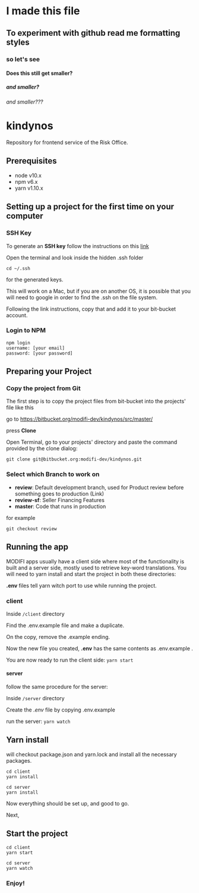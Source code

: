 # I made this file

## To experiment with github read me formatting styles

### so let's see

#### Does this still get smaller?

##### and smaller?

###### and smaller???

# kindynos

Repository for frontend service of the Risk Office.

## Prerequisites
- node v10.x
- npm v6.x
- yarn v1.10.x

## Setting up a project for the first time on your computer

### SSH Key
To generate an **SSH key** follow the instructions on this [link](https://confluence.atlassian.com/bitbucket/set-up-an-ssh-key-728138079.html)

Open the terminal and look inside the hidden .ssh folder 
```
cd ~/.ssh
```
for the generated keys.


This will work on a Mac, but if you are on another OS, it is possible that you will need to google in order to find the .ssh on the file system.

Following the link instructions, copy that and add it to your bit-bucket account. 

### Login to NPM
```
npm login
username: [your email]
password: [your password]
```

## Preparing your Project

### Copy the project from Git
The first step is to copy the project files from bit-bucket into the projects' file like this

go to https://bitbucket.org/modifi-dev/kindynos/src/master/

press **Clone**

Open Terminal, go to your projects' directory and paste the command provided by the clone dialog:
```
git clone git@bitbucket.org:modifi-dev/kindynos.git
```

### Select which Branch to work on

- **review**: Default development branch, used for Product review before something goes to production (Link)
- **review-sf**: Seller Financing Features
- **master**: Code that runs in production 

for example
```
git checkout review
```


## Running the app
MODIFI apps usually have a client side where most of the functionality is built 
and a server side, mostly used to retrieve key-word translations. 
You will need to yarn install and start the project in both these directories:

**.env** files tell yarn witch port to use while running the project.

### client
Inside `/client` directory

Find the .env.example file and make a duplicate. 

On the copy, remove the .example ending. 

Now the new file you created, **.env** has the same contents as .env.example .

You are now ready to run the client side:
```yarn start```

#### server

follow the same procedure for the server: 

Inside `/server` directory

Create the *.env* file by copying .env.example

run the server: 
```yarn watch```

## Yarn install
will checkout package.json and yarn.lock and install all the necessary packages.
```
cd client
yarn install
```
```
cd server 
yarn install
```
Now everything should be set up, and good to go.

Next, 

## Start the project
```
cd client
yarn start
```
```
cd server 
yarn watch
```
### Enjoy!
